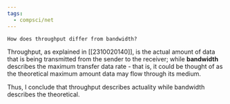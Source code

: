```yaml
---
tags:
  - compsci/net
---
```

```ad-question
How does throughput differ from bandwidth?
```

Throughput, as explained in [[2310020140]], is the actual amount of data that is being transmitted from the sender to the receiver; while **bandwidth** describes the maximum transfer data rate - that is, it could be thought of as the theoretical maximum amount data may flow through its medium. 

Thus, I conclude that throughput describes actuality while bandwidth describes the theoretical.